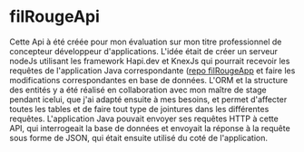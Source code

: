 # filRougeApi
Cette Api à été créée pour mon évaluation sur mon titre professionnel de concepteur développeur d'applications.
L'idée était de créer un serveur nodeJs utilisant les framework Hapi.dev et KnexJs qui pourrait recevoir les requêtes de l'application Java correspondante ([repo filRougeApp](https://github.com/AlexandreLourencinho/filRougeApp) et faire les modifications correspondantes en base de données.
L'ORM et la structure des entités y a été réalisé en collaboration avec mon maître de stage pendant icelui, que j'ai adapté ensuite à mes besoins, et permet d'affecter toutes les tables et de faire tout type de jointures dans les différentes requêtes.
L'application Java pouvait envoyer ses requêtes HTTP à cette API, qui interrogeait la base de données et envoyait la réponse à la requête sous forme de JSON, qui était ensuite utilisé du coté de l'application. 

